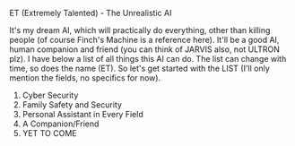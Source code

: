 ET (Extremely Talented) - The Unrealistic AI

It's my dream AI, which will practically do everything, other than killing people (of course Finch's Machine is a reference here). It'll be a good AI, human companion and friend (you can think of JARVIS also, not ULTRON plz). I have below a list of all things this AI can do. The list can change with time, so does the name (ET). So let's get started with the LIST (I'll only mention the fields, no specifics for now).

1. Cyber Security
2. Family Safety and Security
3. Personal Assistant in Every Field
4. A Companion/Friend
5. YET TO COME
